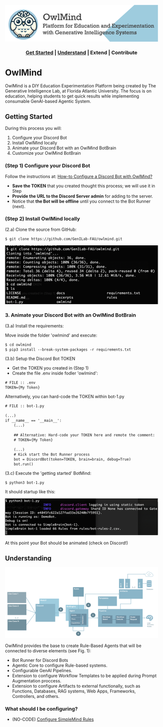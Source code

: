 


<center>
<img src="docs/images/owlmind-banner.png">
<!--
<img src="docs/images/owlmind-banner.png" width="800">
-->

### [Get Started](#getting-started) | [Understand](#understanding) | Extend | Contribute

</center>

# OwlMind 

OwlMind is a DIY Education Experimentation Platform being created by The Generative Intelligence Lab, at Florida Atlantic University. The focus is on education, helping students to get quick results whle implementing consumable GenAI-based Agentic System.


## Getting Started

During this process you will:

1. Configure your Discord Bot 
2. Install OwlMind locally
3. Animate your Discord Bot with an OwlMind BotBrain
4. Customize your OwlMind BotBrain

### (Step 1) Configure your Discord Bot 

Follow the instructions at: [How-to Configure a Discord Bot with OwlMind?](docs/discord.md)

* **Save the TOKEN** that you created thought this process; we will use it in Step 
* **Provide the URL to the Discord Server admin** for adding to the server. 
* Notice that **the Bot will be offline**  until you connect to the Bot Runner (next).

### (Step 2) Install OwlMind locally

(2.a) Clone the source from GitHub:

```
$ git clone https://github.com/GenILab-FAU/owlmind.git
```

<img src="docs/images/screen-git.png" width="600">


### 3. Animate your Discord Bot with an OwlMind BotBrain

(3.a) Install the requirements:

Move inside the folder 'owlmind' and execute:

```
$ cd owlmind
$ pip3 install --break-system-packages -r requirements.txt
```

(3.b) Setup the Discord Bot TOKEN
* Get the TOKEN you created in (Step 1)
* Create the file .env inside fodler 'owlmind':
```
# FILE :: .env
TOKEN={My Token}
```

Alternatively, you can hard-code the TOKEN within bot-1.py

```
# FILE :: bot-1.py

(...)
if __name__ == '__main__':
    (...)

    ## Alternative: Hard-code your TOKEN here and remote the comment:
    # TOKEN={My Token} 

    (...)
    # Kick start the Bot Runner process
    bot = DiscordBot(token=TOKEN, brain=brain, debug=True)
    bot.run()
```


(3.c) Execute the 'getting started' BotMind:

```
$ python3 bot-1.py
```

It should startup like this:

<img src="docs/images/screen-startup.png" width="600">

At this point your Bot should be animated (check on Discord!)


## Understanding

<img src="docs/images/owlmind-arch.png" width=800>

OwlMind provides the base to create Rule-Based Agents that will be connected to diverse elements (see Fig. 1):
* Bot Runner for Discord Bots
* Agentic Core to configure Rule-based systems.
* Configurable GenAI Pipelines.
* Extension to configure Workflow Templates to be applied during Prompt Augmentation proccess. 
* Extension to configure Artifacts to external functionally, such as Functions, Databases, RAG systems, Web Apps, Frameworks, Controllers, and others.



### What should I be configuring?

* (NO-CODE) [Configure SimpleMind Rules](docs/simplemind.md)


